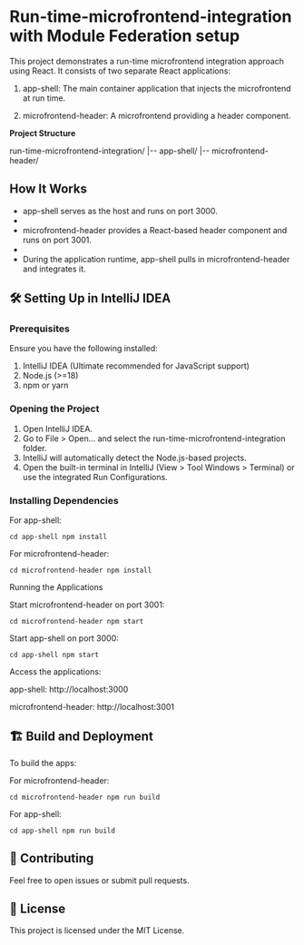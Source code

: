# Run-time-microfrontend-integration with Module Federation setup

This project demonstrates a run-time microfrontend integration approach using React. It consists of two separate React applications:

1. app-shell: The main container application that injects the microfrontend at run time.

2. microfrontend-header: A microfrontend providing a header component.

**Project Structure**

run-time-microfrontend-integration/
|-- app-shell/
|-- microfrontend-header/


## How It Works

* app-shell serves as the host and runs on port 3000.
*
* microfrontend-header provides a React-based header component and runs on port 3001.
*
* During the application runtime, app-shell pulls in microfrontend-header and integrates it.


## 🛠 Setting Up in IntelliJ IDEA

### Prerequisites

Ensure you have the following installed:

1. IntelliJ IDEA (Ultimate recommended for JavaScript support)
2. Node.js (>=18)
3. npm or yarn

### Opening the Project

1. Open IntelliJ IDEA.
2. Go to File > Open... and select the run-time-microfrontend-integration folder.
3. IntelliJ will automatically detect the Node.js-based projects.
4. Open the built-in terminal in IntelliJ (View > Tool Windows > Terminal) or use the integrated Run Configurations.

### Installing Dependencies

For app-shell:

`cd app-shell
npm install`

For microfrontend-header:

`cd microfrontend-header
npm install`

Running the Applications

Start microfrontend-header on port 3001:

`cd microfrontend-header
npm start`

Start app-shell on port 3000:

`cd app-shell
npm start`

Access the applications:

app-shell: http://localhost:3000

microfrontend-header: http://localhost:3001


## 🏗 Build and Deployment

To build the apps:

For microfrontend-header:

`cd microfrontend-header
npm run build`

For app-shell:

`cd app-shell
npm run build`

## 🤝 Contributing

Feel free to open issues or submit pull requests.

## 📜 License

This project is licensed under the MIT License.
